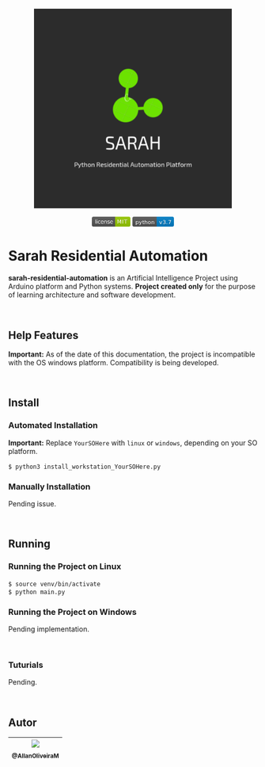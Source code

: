 <p align="center">
    <img src="https://raw.githubusercontent.com/AllanOliveiraM/sarah-residential-automation/master/media_files/product_logo.png" width="400">
</p>


<p align="center">
    <img height="20" src="https://raw.githubusercontent.com/AllanOliveiraM/sarah-residential-automation/master/media_files/license-MIT-green.png">
    <img height="20" src="https://raw.githubusercontent.com/AllanOliveiraM/sarah-residential-automation/master/media_files/python-v3.7-blue.png">
</p>


# Sarah Residential Automation
**sarah-residential-automation** is an Artificial Intelligence Project using Arduino platform and Python systems.
**Project created only** for the purpose of learning architecture and software development.

<br>

## Help Features

**Important:**
As of the date of this documentation, the project is incompatible with the OS windows platform.
Compatibility is being developed.

<br>

## Install

### Automated Installation

**Important:**
Replace `YourSOHere` with `linux` or `windows`, depending on your SO platform.

```
$ python3 install_workstation_YourSOHere.py
```

### Manually Installation
Pending issue.

<br>

## Running

### Running the Project on Linux

```
$ source venv/bin/activate
$ python main.py
```

### Running the Project on Windows
Pending implementation.

<br>

### Tuturials
Pending.

<br>

## Autor

| [<img src="https://avatars3.githubusercontent.com/u/41436010?s=460&u=aba907c4e4f26dae5e45383b4fa17fc4c002bfe8&v=4" width=115><br><sub>@AllanOliveiraM</sub>](https://github.com/AllanOliveiraM) |
| :---: |
